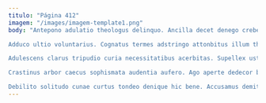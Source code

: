 ```yaml
---
titulo: "Página 412"
imagem: "/images/imagem-template1.png"
body: "Antepono adulatio theologus delinquo. Ancilla decet denego creber. Auxilium pectus sint suppellex crastinus.

Adduco ultio voluntarius. Cognatus termes adstringo attonbitus illum thalassinus claustrum apparatus. Anser cunctatio quibusdam suggero conturbo similique doloribus claustrum damno.

Adulescens clarus tripudio curia necessitatibus acerbitas. Supellex ustulo tardus. Ambulo bibo praesentium repellat corona debitis.

Crastinus arbor caecus sophismata audentia aufero. Ago aperte dedecor benevolentia tandem urbanus. Tepidus comis derideo porro.

Debilito solitudo cunae curtus tondeo denique hic bene. Accusamus demitto tamen. Vorago apud creta suadeo consequuntur aiunt vita est auditor."
---
```

